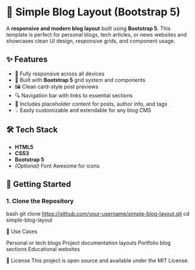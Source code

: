 # 📝 Simple Blog Layout (Bootstrap 5)

A **responsive and modern blog layout** built using **Bootstrap 5**. This template is perfect for personal blogs, tech articles, or news websites and showcases clean UI design, responsive grids, and component usage.

## ✨ Features

- 📱 Fully responsive across all devices
- 🧩 Built with **Bootstrap 5** grid system and components
- 🖼️ Clean card-style post previews
- 🔍 Navigation bar with links to essential sections
- 📃 Includes placeholder content for posts, author info, and tags
- 💡 Easily customizable and extendable for any blog CMS

## 🛠 Tech Stack

- **HTML5**
- **CSS3**
- **Bootstrap 5**
- *(Optional)* Font Awesome for icons

## 🚀 Getting Started

### 1. Clone the Repository
bash
git clone https://github.com/your-username/simple-blog-layout.git
cd simple-blog-layout


📌 Use Cases

Personal or tech blogs
Project documentation layouts
Portfolio blog sections
Educational websites

📄 License
This project is open source and available under the MIT License.
